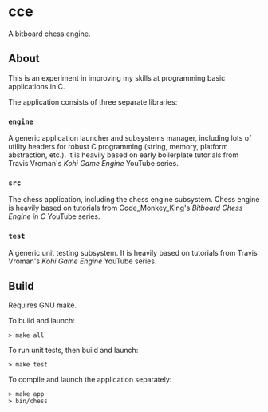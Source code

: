 # cce
A bitboard chess engine.

## About

This is an experiment in improving my skills at programming basic applications in C.

The application consists of three separate libraries: 
### `engine` 
A generic application launcher and subsystems manager, including lots of utility headers for robust C programming (string, memory, platform abstraction, etc.). It is heavily based on early boilerplate tutorials from Travis Vroman's *Kohi Game Engine* YouTube series.
### `src`
The chess application, including the chess engine subsystem. Chess engine is heavily based on tutorials from Code_Monkey_King's *Bitboard Chess Engine in C* YouTube series.
### `test`
A generic unit testing subsystem. It is heavily based on tutorials from Travis Vroman's *Kohi Game Engine* YouTube series.


## Build

Requires GNU make.

To build and launch: 
```
> make all
```
To run unit tests, then build and launch:
```
> make test
```
To compile and launch the application separately:
```
> make app
> bin/chess
```
